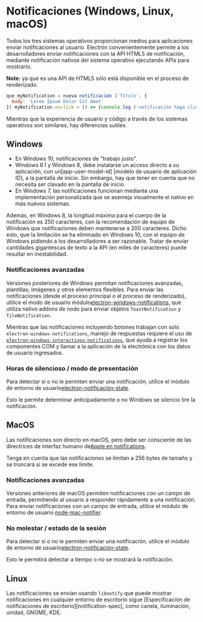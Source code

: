 # Notificaciones (Windows, Linux, macOS)

Todos los tres sistemas operativos proporcionan medios para aplicaciones enviar notificaciones al usuario. Electrón convenientemente permite a los desarrolladores enviar notificaciones con la API</a> HTML5 de notificación, mediante notificación nativos del sistema operativo ejecutando APIs para mostrarlo.</p> 

**Note:** ya que es una API de HTML5 sólo está disponible en el proceso de renderizado.

```javascript
que myNotification = nueva notificación ('Título', {
  body: 'Lorem Ipsum Dolor Sit Amet'
}) myNotification.onclick = () => {console.log ('notificación haga clic en')}
```

Mientras que la experiencia de usuario y código a través de los sistemas operativos son similares, hay diferencias sutiles.

## Windows

* En Windows 10, notificaciones de "trabajo justo".
* Windows 8.1 y Windows 8, debe instalarse un acceso directo a su aplicación, con un\[app-user-model-id\] \[modelo de usuario de aplicación ID\], a la pantalla de inicio. Sin embargo, hay que tener en cuenta que no necesita ser clavado en la pantalla de inicio.
* En Windows 7, las notificaciones funcionan mediante una implementación personalizada que se asemeja visualmente el nativo en más nuevos sistemas.

Además, en Windows 8, la longitud máxima para el cuerpo de la notificación es 250 caracteres, con la recomendación de equipo de Windows que notificaciones deben mantenerse a 200 caracteres. Dicho esto, que la limitación se ha eliminado en Windows 10, con el equipo de Windows pidiendo a los desarrolladores a ser razonable. Tratar de enviar cantidades gigantescas de texto a la API (en miles de caracteres) puede resultar en inestabilidad.

### Notificaciones avanzadas

Versiones posteriores de Windows permitan notificaciones avanzadas, plantillas, imágenes y otros elementos flexibles. Para enviar las notificaciones (desde el proceso principal o el proceso de renderizado), utilice el modo de usuario módulo[electron-windows-notifications](https://github.com/felixrieseberg/electron-windows-notifications), que utiliza nativo addons de nodo para enviar objetos `ToastNotification` y `TileNotification`.

Mientras que las notificaciones incluyendo botones trabajan con solo `electron-windows-notifications`, manejo de respuestas requiere el uso de [`electron-windows-interactivos-notifications`](https://github.com/felixrieseberg/electron-windows-interactive-notifications), que ayuda a registrar los componentes COM y llamar a la aplicación de la electrónica con los datos de usuario ingresados.

### Horas de silencioso / modo de presentación

Para detectar si o no le permiten enviar una notificación, utilice el módulo de entorno de usuario[electron-notificación-state](https://github.com/felixrieseberg/electron-notification-state).

Esto le permite determinar anticipadamente o no Windows se silencio tire la notificación.

## MacOS

Las notificaciones son directo en macOS, pero debe ser consciente de las directrices de interfaz humano de[Apple en notifications](https://developer.apple.com/library/mac/documentation/UserExperience/Conceptual/OSXHIGuidelines/NotificationCenter.html).

Tenga en cuenta que las notificaciones se limitan a 256 bytes de tamaño y se truncará si se excede ese límite.

### Notificaciones avanzadas

Versiones anteriores de macOS permiten notificaciones con un campo de entrada, permitiendo al usuario a responder rápidamente a una notificación. Para enviar notificaciones con un campo de entrada, utilice el módulo de entorno de usuario [node-mac-notifier](https://github.com/CharlieHess/node-mac-notifier).

### No molestar / estado de la sesión

Para detectar si o no le permiten enviar una notificación, utilice el módulo de entorno de usuario[electron-notificación-state](https://github.com/felixrieseberg/electron-notification-state).

Esto le permitirá detectar a tiempo o no se mostrará la notificación.

## Linux

Las notificaciones se envían usando `libnotify` que puede mostrar notificaciones en cualquier entorno de escritorio sigue \[Especificación de notificaciones de escritorio\]\[notification-spec\], como canela, iluminación, unidad, GNOME, KDE.